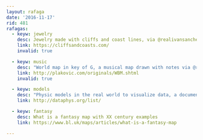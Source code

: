 ```yaml
---
layout: rafaga
date: '2016-11-17'
rid: 481
rafagas:
  - keyw: jewelry
    desc: Jewelry made with cliffs and coast lines, via @realivansanchez
    link: https://cliffsandcoasts.com/
    invalid: true

  - keyw: music
    desc: "World map in key of G, a musical map drawn with notes via @realivansanchez"
    link: http://plakovic.com/originals/WBM.shtml
    invalid: true

  - keyw: models
    desc: "Physic models in the real world to visualize data, a documented historical overview"
    link: http://dataphys.org/list/

  - keyw: fantasy
    desc: What is a fantasy map with XX century examples
    link: https://www.bl.uk/maps/articles/what-is-a-fantasy-map

---
```

